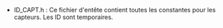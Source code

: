 

* ID_CAPT.h : Ce fichier d'entête contient toutes les constantes pour les capteurs. Les ID sont temporaires.

